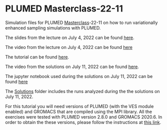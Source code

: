 # PLUMED Masterclass-22-11
Simulation files for PLUMED [Masterclass](https://www.plumed.org/masterclass)-22-11 on how to run variationally enhanced sampling simulations with PLUMED.

The slides from the lecture on July 4, 2022 can be found [here](https://github.com/valsson-group/masterclass-22-11/blob/main/Slides/PLUMED-Masterclass-22-11-July4-2022.pdf).

The video from the lecture on July 4, 2022 can be found [here](https://youtu.be/Cmw_v2Y8o9k)

The tutorial can be found [here](https://www.plumed.org/doc-master/user-doc/html/masterclass-22-11.html). 

The video from the solutions on July 11, 2022 can be found [here](https://youtu.be/rVFEF4YNLnk).

The jupyter notebook used during the solutions on July 11, 2022 can be found [here](https://github.com/valsson-group/masterclass-22-11/blob/main/Solution/Analysis_Solutions-July11-2022.ipynb)

The [Solutions](https://github.com/valsson-group/masterclass-22-11/tree/main/Solution) folder includes the runs analyzed during the the solutions on July 11, 2022. 

For this tutorial you will need versions of PLUMED (with the VES module enabled) and GROMACS that are compiled using the MPI library. 
All the exercises were tested with PLUMED version 2.8.0 and GROMACS 2020.6. In order to obtain the these versions, 
please follow the instructions at [this link](https://github.com/plumed/masterclass-2022).




